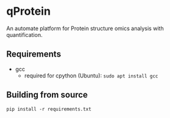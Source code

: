 # qProtein
An automate platform for Protein structure omics analysis with quantification.

## Requirements
- gcc 
  - required for cpython (Ubuntu): `sudo apt install gcc`

## Building from source
`pip install -r requirements.txt`
